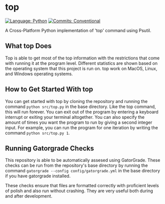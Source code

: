 # top

[![Language: Python](https://img.shields.io/badge/Language-Python-blue.svg)](https://www.python.org/)
[![Commits: Conventional](https://img.shields.io/badge/Commits-Conventional-blue.svg)](https://www.conventionalcommits.org/en/v1.0.0/)

A Cross-Platform Python implementation of 'top' command using Psutil.

## What top Does

Top is able to get most of the top information with the restrictions that come with running it at the program level. Different statistics are shown based on the operating system that this project is run on. top work on MacOS, Linux, and Windows operating systems.

## How to Get Started With top

You can get started with top by cloning the repository and running the command ``` python src/top.py ``` in the base directory. Like the top command, this will run forever. You can exit out of the program by entering a keyboard interrupt or exiting your terminal altogether. You can also specify the amount of times you want the program to run by giving a second integer input. For example, you can run the program for one iteration by writing the command ```python src/top.py 1```.

## Running Gatorgrade Checks

This repository is able to be automatically assesed using GatorGrade. These checks can be run from the repository's base directory by running the command ```gatorgrade --config config/gatorgrade.yml``` in the base directory if you have gatorgrade installed.

These checks ensure that files are formatted correctly with proficient levels of polish and also run without crashing. They are very useful both during and after development.
